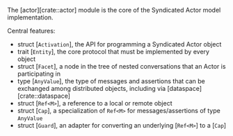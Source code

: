 The [actor][crate::actor] module is the core of the Syndicated Actor model implementation.

Central features:

 - struct [`Activation`], the API for programming a Syndicated Actor
   object
 - trait [`Entity`], the core protocol that must be implemented by
   every object
 - struct [`Facet`], a node in the tree of nested conversations that
   an Actor is participating in
 - type [`AnyValue`], the type of messages and assertions that can be
   exchanged among distributed objects, including via
   [dataspace][crate::dataspace]
 - struct [`Ref<M>`], a reference to a local or remote object
 - struct [`Cap`], a specialization of `Ref<M>` for
   messages/assertions of type `AnyValue`
 - struct [`Guard`], an adapter for converting an underlying
   [`Ref<M>`] to a [`Cap`]
